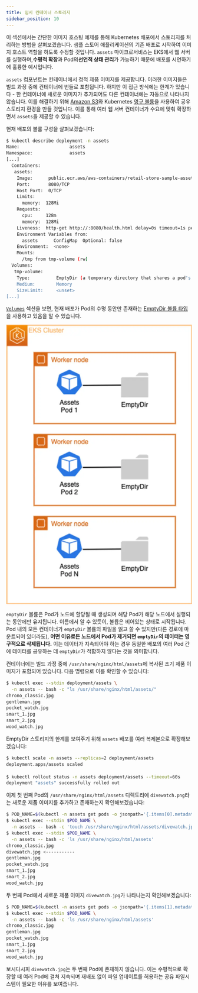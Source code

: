 ```yaml
---
title: 임시 컨테이너 스토리지
sidebar_position: 10
---
```

이 섹션에서는 간단한 이미지 호스팅 예제를 통해 Kubernetes 배포에서 스토리지를 처리하는 방법을 살펴보겠습니다. 샘플 스토어 애플리케이션의 기존 배포로 시작하여 이미지 호스트 역할을 하도록 수정할 것입니다. `assets` 마이크로서비스는 EKS에서 웹 서버를 실행하며,**수평적 확장**과 Pod의**선언적 상태 관리**가 가능하기 때문에 배포를 시연하기에 훌륭한 예시입니다.

`assets` 컴포넌트는 컨테이너에서 정적 제품 이미지를 제공합니다. 이러한 이미지들은 빌드 과정 중에 컨테이너에 번들로 포함됩니다. 하지만 이 접근 방식에는 한계가 있습니다 - 한 컨테이너에 새로운 이미지가 추가되어도 다른 컨테이너에는 자동으로 나타나지 않습니다. 이를 해결하기 위해 [Amazon S3](https://docs.aws.amazon.com/AmazonS3/latest/userguide/Welcome.html)와 Kubernetes [영구 볼륨](https://kubernetes.io/docs/concepts/storage/persistent-volumes/)을 사용하여 공유 스토리지 환경을 만들 것입니다. 이를 통해 여러 웹 서버 컨테이너가 수요에 맞춰 확장하면서 `assets`을 제공할 수 있습니다.

현재 배포의 볼륨 구성을 살펴보겠습니다:

```bash
$ kubectl describe deployment -n assets
Name:                   assets
Namespace:              assets
[...]
  Containers:
   assets:
    Image:      public.ecr.aws/aws-containers/retail-store-sample-assets:0.4.0
    Port:       8080/TCP
    Host Port:  0/TCP
    Limits:
      memory:  128Mi
    Requests:
      cpu:     128m
      memory:  128Mi
    Liveness:  http-get http://:8080/health.html delay=0s timeout=1s period=3s #success=1 #failure=3
    Environment Variables from:
      assets      ConfigMap  Optional: false
    Environment:  <none>
    Mounts:
      /tmp from tmp-volume (rw)
  Volumes:
   tmp-volume:
    Type:          EmptyDir (a temporary directory that shares a pod's lifetime)
    Medium:        Memory
    SizeLimit:     <unset>
[...]
```

[`Volumes`](https://kubernetes.io/docs/concepts/storage/volumes/#emptydir-configuration-example) 섹션을 보면, 현재 배포가 Pod의 수명 동안만 존재하는 [EmptyDir 볼륨 타입](https://kubernetes.io/docs/concepts/storage/volumes/#emptydir)을 사용하고 있음을 알 수 있습니다.

![Assets with emptyDir](./assets/assets-emptydir.webp)

`emptyDir` 볼륨은 Pod가 노드에 할당될 때 생성되며 해당 Pod가 해당 노드에서 실행되는 동안에만 유지됩니다. 이름에서 알 수 있듯이, 볼륨은 비어있는 상태로 시작됩니다. Pod 내의 모든 컨테이너가 `emptyDir` 볼륨의 파일을 읽고 쓸 수 있지만(다른 경로에 마운트되어 있더라도), **어떤 이유로든 노드에서 Pod가 제거되면 `emptyDir`의 데이터는 영구적으로 삭제됩니다.** 이는 데이터가 지속되어야 하는 경우 동일한 배포의 여러 Pod 간에 데이터를 공유하는 데 `emptyDir`가 적합하지 않다는 것을 의미합니다.

컨테이너에는 빌드 과정 중에 `/usr/share/nginx/html/assets`에 복사된 초기 제품 이미지가 포함되어 있습니다. 다음 명령으로 이를 확인할 수 있습니다:

```bash
$ kubectl exec --stdin deployment/assets \
  -n assets -- bash -c "ls /usr/share/nginx/html/assets/"
chrono_classic.jpg
gentleman.jpg
pocket_watch.jpg
smart_1.jpg
smart_2.jpg
wood_watch.jpg
```

EmptyDir 스토리지의 한계를 보여주기 위해 `assets` 배포를 여러 복제본으로 확장해보겠습니다:

```bash
$ kubectl scale -n assets --replicas=2 deployment/assets
deployment.apps/assets scaled

$ kubectl rollout status -n assets deployment/assets --timeout=60s
deployment "assets" successfully rolled out
```

이제 첫 번째 Pod의 `/usr/share/nginx/html/assets` 디렉토리에 `divewatch.png`라는 새로운 제품 이미지를 추가하고 존재하는지 확인해보겠습니다:

```bash
$ POD_NAME=$(kubectl -n assets get pods -o jsonpath='{.items[0].metadata.name}')
$ kubectl exec --stdin $POD_NAME \
  -n assets -- bash -c 'touch /usr/share/nginx/html/assets/divewatch.jpg'
$ kubectl exec --stdin $POD_NAME \
  -n assets -- bash -c 'ls /usr/share/nginx/html/assets'
chrono_classic.jpg
divewatch.jpg <-----------
gentleman.jpg
pocket_watch.jpg
smart_1.jpg
smart_2.jpg
wood_watch.jpg
```

두 번째 Pod에서 새로운 제품 이미지 `divewatch.jpg`가 나타나는지 확인해보겠습니다:

```bash
$ POD_NAME=$(kubectl -n assets get pods -o jsonpath='{.items[1].metadata.name}')
$ kubectl exec --stdin $POD_NAME \
  -n assets -- bash -c 'ls /usr/share/nginx/html/assets'
chrono_classic.jpg
gentleman.jpg
pocket_watch.jpg
smart_1.jpg
smart_2.jpg
wood_watch.jpg
```

보시다시피 `divewatch.jpg`는 두 번째 Pod에 존재하지 않습니다. 이는 수평적으로 확장할 때 여러 Pod에 걸쳐 지속되며 재배포 없이 파일 업데이트를 허용하는 공유 파일시스템이 필요한 이유를 보여줍니다.
